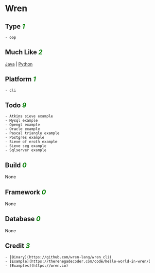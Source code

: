# Wren

## Type <i style='color:green;'>1</i>
	- oop
## Much Like <i style='color:green;'>2</i>
[Java](JAVA.md) | [Python](PYTHON.md)
## Platform <i style='color:green;'>1</i>
	- cli
## Todo <i style='color:green;'>9</i>
	- Atkins sieve example
	- Mysql example
	- Opengl example
	- Oracle example
	- Pascal triangle example
	- Postgres example
	- Sieve of eroth example
	- Sieve seg example
	- Sqlserver example
## Build <i style='color:green;'>0</i>
None
## Framework <i style='color:green;'>0</i>
None
## Database <i style='color:green;'>0</i>
None
## Credit <i style='color:green;'>3</i>
	- [Binary](https://github.com/wren-lang/wren_cli)
	- [Example](https://therenegadecoder.com/code/hello-world-in-wren/)
	- [Examples](https://wren.io)